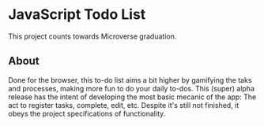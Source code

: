 # JavaScript Todo List

This project counts towards Microverse graduation.

## About

Done for the browser, this to-do list aims a bit higher by gamifying the taks and processes, making more fun to do your daily to-dos.
This (super) alpha release has the intent of developing the most basic mecanic of the app: The act to register tasks, complete, edit, etc.
Despite it's still not finished, it obeys the project specifications of functionality.
